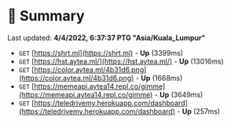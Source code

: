 # 📖 Summary
Last updated: **4/4/2022, 6:37:37 PTG "Asia/Kuala_Lumpur"**

- `GET` [https://shrt.ml](https://shrt.ml) - **Up** (3399ms)
- `GET` [https://hst.aytea.ml/](https://hst.aytea.ml/) - **Up** (13016ms)
- `GET` [https://color.aytea.ml/4b31d6.png](https://color.aytea.ml/4b31d6.png) - **Up** (1668ms)
- `GET` [https://memeapi.aytea14.repl.co/gimme](https://memeapi.aytea14.repl.co/gimme) - **Up** (3649ms)
- `GET` [https://teledrivemy.herokuapp.com/dashboard](https://teledrivemy.herokuapp.com/dashboard) - **Up** (257ms)
